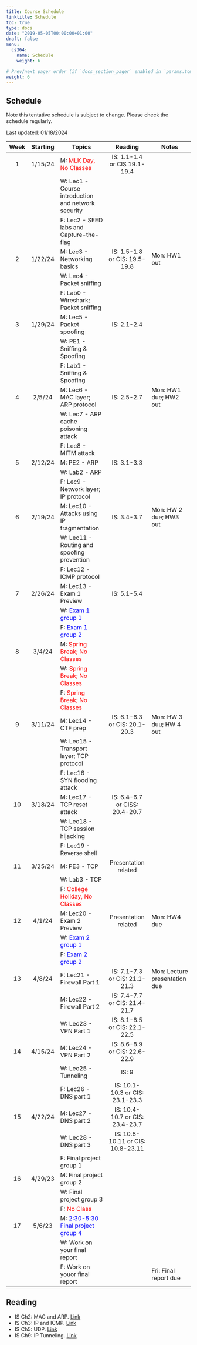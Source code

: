 ```yaml
---
title: Course Schedule
linktitle: Schedule
toc: true
type: docs
date: "2019-05-05T00:00:00+01:00"
draft: false
menu:
  cs364:
    name: Schedule
    weight: 6

# Prev/next pager order (if `docs_section_pager` enabled in `params.toml`)
weight: 6
---
```



## Schedule

Note this tentative schedule is subject to change. Please check the schedule regularly.

Last updated: 01/18/2024

| Week | Starting |                       Topics                       |              Reading              |             Notes             |
|:----:|:--------:|----------------------------------------------------|:---------------------------------:|-------------------------------|
|   1  |  1/15/24 | M: <span style="color:red">MLK Day, No Classes</span>|    IS: 1.1-1.4 or CIS 19.1-19.4 |                               |
|      |          | W: Lec1 - Course introduction and network security |                                   |                               |
|      |          | F: Lec2 -  SEED labs and   Capture-the-flag        |                                   |                               |
|   2  |  1/22/24 | M: Lec3 - Networking basics                        |   IS: 1.5-1.8 or CIS: 19.5-19.8   | Mon: HW1 out                  |
|      |          | W: Lec4 - Packet sniffing                          |                                   |                               |
|      |          | F: Lab0 - Wireshark; Packet sniffing               |                                   |                               |
|   3  |  1/29/24 | M: Lec5 - Packet spoofing                          |            IS: 2.1-2.4            |                               |
|      |          | W: PE1 - Sniffing & Spoofing                       |                                   |                               |
|      |          | F: Lab1 - Sniffing & Spoofing                      |                                   |                               |
|   4  |  2/5/24  | M: Lec6 - MAC layer; ARP protocol                  |            IS: 2.5-2.7            | Mon: HW1 due; HW2 out         |
|      |          | W: Lec7 - ARP cache poisoning attack               |                                   |                               |
|      |          | F: Lec8 - MITM attack                              |                                   |                               |
|   5  |  2/12/24 | M: PE2 - ARP                                       |            IS: 3.1-3.3            |                               |
|      |          | W: Lab2 - ARP                                      |                                   |                               |
|      |          | F: Lec9 - Network layer; IP protocol               |                                   |                               |
|   6  |  2/19/24 | M: Lec10 - Attacks using IP   fragmentation        |            IS: 3.4-3.7            | Mon: HW 2 due; HW3 out        |
|      |          | W: Lec11 - Routing and spoofing prevention         |                                   |                               |
|      |          | F: Lec12 - ICMP protocol                           |                                   |                               |
|   7  |  2/26/24 | M: Lec13 - Exam 1 Preview                          |            IS: 5.1-5.4            |                               |
|      |          | W: <span style="color:blue">Exam 1 group 1</span>  |                                   |                               |
|      |          | F: <span style="color:blue">Exam 1 group 2</span>  |                                   |                               |
|   8  |  3/4/24  | M: <span style="color:red">Spring Break; No Classes</span> |                           |                               |
|      |          | W: <span style="color:red">Spring Break; No Classes</span> |                           |                               |
|      |          | F: <span style="color:red">Spring Break; No Classes</span> |                           |                               |
|   9  |  3/11/24 | M: Lec14 - CTF prep                                |   IS: 6.1-6.3 or CIS: 20.1-20.3   | Mon: HW 3 duu; HW 4 out       |
|      |          | W: Lec15 - Transport layer; TCP protocol           |                                   |                               |
|      |          | F: Lec16 - SYN flooding attack                     |                                   |                               |
|  10  |  3/18/24 | M: Lec17 - TCP reset attack                        |   IS: 6.4-6.7 or CISS: 20.4-20.7  |                               |
|      |          | W: Lec18 - TCP session hijacking                   |                                   |                               |
|      |          | F: Lec19 - Reverse shell                           |                                   |                               |
|  11  |  3/25/24 | M: PE3 - TCP                                       |        Presentation related       |                               |
|      |          | W: Lab3 - TCP                                      |                                   |                               |
|      |          | F: <span style="color:red">College Holiday, No Classes</span>|                         |                               |
|  12  |  4/1/24  | M: Lec20 - Exam 2 Preview                          |        Presentation related       | Mon: HW4 due                  |
|      |          | W: <span style="color:blue">Exam 2 group 1</span>  |                                   |                               |
|      |          | F: <span style="color:blue">Exam 2 group 2</span>  |                                   |                               |
|  13  |  4/8/24  | F: Lec21 - Firewall Part 1                         |   IS: 7.1-7.3 or CIS: 21.1-21.3   | Mon: Lecture presentation due |
|      |          | M: Lec22 - Firewall Part 2                         |   IS: 7.4-7.7 or CIS: 21.4-21.7   |                               |
|      |          | W: Lec23 - VPN Part 1                              |   IS: 8.1-8.5 or CIS: 22.1-22.5   |                               |
|  14  |  4/15/24 | M: Lec24 - VPN Part 2                              |   IS: 8.6-8.9 or CIS: 22.6-22.9   |                               |
|      |          | W: Lec25 - Tunneling                               |               IS: 9               |                               |
|      |          | F: Lec26 - DNS part 1                              |  IS: 10.1-10.3 or CIS: 23.1-23.3  |                               |
|  15  |  4/22/24 | M: Lec27 - DNS part 2                              |  IS: 10.4-10.7 or CIS: 23.4-23.7  |                               |
|      |          | W: Lec28 - DNS part 3                              | IS: 10.8-10.11 or CIS: 10.8-23.11 |                               |
|      |          | F: Final project group 1                           |                                   |                               |
|  16  |  4/29/23 | M: Final project group 2                           |                                   |                               |
|      |          | W: Final project group 3                           |                                   |                               |
|      |          | F: <span style="color:red">No Class</span>         |                                   |                               |
|  17  |  5/6/23  | M: <span style="color:blue">2:30-5:30 Final project group 4</span>|                    |                               |
|      |          | W: Work on your final report                       |                                   |                               |
|      |          | F: Work on youor final report                      |                                   | Fri: Final report due         |


## Reading

* IS Ch2: MAC and ARP. [Link](https://elizabethtown-my.sharepoint.com/:b:/g/personal/lip_etown_edu/ESkBiGQwnOFMu-GNF7RtvQUBT4x7cHHDW88wDwsJNwGEHw?e=76Jx1g)
* IS Ch3: IP and ICMP. [Link](https://elizabethtown-my.sharepoint.com/:b:/g/personal/lip_etown_edu/EWPf8hjFyLxGgBjytJGXnDkB3T7a7i6yLdZr38mvKQjB6Q?e=L9ZXsz)
* IS Ch5: UDP. [Link](https://elizabethtown-my.sharepoint.com/:b:/g/personal/lip_etown_edu/EVZBWLi8l4pBvtTr_bW2UjIBSOvYpTFo3UyULqGL69gujw?e=mbzX3x)
* IS Ch9: IP Tunneling. [Link](https://elizabethtown-my.sharepoint.com/:b:/g/personal/lip_etown_edu/EW9-uNERKf1EluX91Pn8llcBbNpZYwlksJFjI6WP19GZmA?e=M6fhgi)
